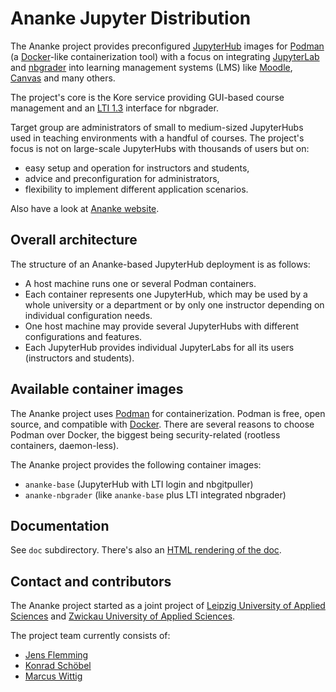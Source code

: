 # Ananke Jupyter Distribution

The Ananke project provides preconfigured [JupyterHub](https://jupyter.org/hub) images for [Podman](https://podman.io) (a [Docker](https://www.docker.com)-like containerization tool) with a focus on integrating [JupyterLab](https://jupyter.org) and [nbgrader](https://nbgrader.readthedocs.io) into learning management systems (LMS) like [Moodle](https://moodle.org), [Canvas](https://www.instructure.com/canvas) and many others.

The project's core is the Kore service providing GUI-based course management and an [LTI 1.3](https://en.wikipedia.org/wiki/Learning_Tools_Interoperability) interface for nbgrader.

Target group are administrators of small to medium-sized JupyterHubs used in teaching environments with a handful of courses.
The project's focus is not on large-scale JupyterHubs with thousands of users but on:
* easy setup and operation for instructors and students,
* advice and preconfiguration for administrators,
* flexibility to implement different application scenarios.

Also have a look at [Ananke website](https://gauss.fh-zwickau.de/ananke).

## Overall architecture

The structure of an Ananke-based JupyterHub deployment is as follows:
* A host machine runs one or several Podman containers.
* Each container represents one JupyterHub, which may be used by a whole university or a department or by only one instructor depending on individual configuration needs.
* One host machine may provide several JupyterHubs with different configurations and features.
* Each JupyterHub provides individual JupyterLabs for all its users (instructors and students).

## Available container images

The Ananke project uses [Podman](https://podman.io) for containerization.
Podman is free, open source, and compatible with [Docker](https://www.docker.com).
There are several reasons to choose Podman over Docker, the biggest being security-related (rootless containers, daemon-less).

The Ananke project provides the following container images:
* `ananke-base` (JupyterHub with LTI login and nbgitpuller)
* `ananke-nbgrader` (like `ananke-base` plus LTI integrated nbgrader)

## Documentation

See `doc` subdirectory.
There's also an [HTML rendering of the doc](https://gauss.fh-zwickau.de/ananke/doc).

## Contact and contributors

The Ananke project started as a joint project of [Leipzig University of Applied Sciences](https://www.htwk-leipzig.de/en/htwk-leipzig) and [Zwickau University of Applied Sciences](https://www.fh-zwickau.de/english/).

The project team currently consists of:
* [Jens Flemming](https://www.fh-zwickau.de/~jef19jdw)
* [Konrad Schöbel](https://fdit.htwk-leipzig.de/fakultaet-dit/personen/professoren/prof-dr-konrad-schoebel)
* [Marcus Wittig](https://www.fh-zwickau.de/?id=5361)